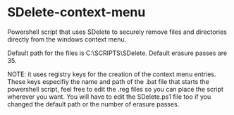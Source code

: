 # SDelete-context-menu
Powershell script that uses SDelete to securely remove files and directories directly from the windows context menu.

Default path for the files is C:\SCRIPTS\SDelete.
Default erasure passes are 35. 

NOTE: it uses registry keys for the creation of the context menu entries. These keys especifiy the name and path of the .bat file that starts the powershell script, feel free to edit the .reg files so you can place the script wherever you want. You will have to edit the SDelete.ps1 file too if you changed the default path or the number of erasure passes.
